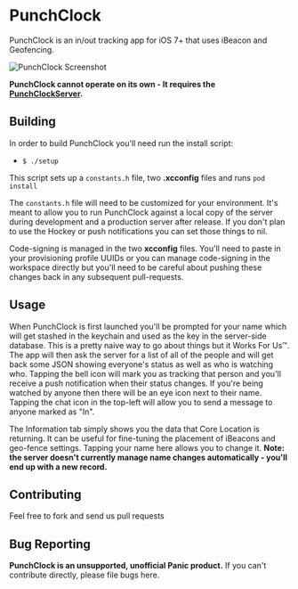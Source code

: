 PunchClock
==========

PunchClock is an in/out tracking app for iOS 7+ that uses iBeacon and Geofencing.

![PunchClock Screenshot](http://www.panic.com/blog/wp-content/uploads/2014/07/PunchClock.png)

**PunchClock cannot operate on its own - It requires the [PunchClockServer](https://github.com/panicinc/PunchClockServer).**

Building
--------

In order to build PunchClock you'll need run the install script:

- `$ ./setup`

This script sets up a `constants.h` file, two **.xcconfig** files and runs `pod install`

The `constants.h` file will need to be customized for your environment. It's meant to allow you to run PunchClock against a local copy of the server during development and a production server after release. If you don't plan to use the Hockey or push notifications you can set those things to nil.

Code-signing is managed in the two **xcconfig** files. You'll need to paste in your provisioning profile UUIDs or you can manage code-signing in the workspace directly but you'll need to be careful about pushing these changes back in any subsequent pull-requests.

Usage
-----

When PunchClock is first launched you'll be prompted for your name which will get stashed in the keychain and used as the key in the server-side database. This is a pretty naive way to go about things but it Works For Us™. The app will then ask the server for a list of all of the people and will get back some JSON showing everyone's status as well as who is watching who. Tapping the bell icon will mark you as tracking that person and you'll receive a push notification when their status changes. If you're being watched by anyone then there will be an eye icon next to their name. Tapping the chat icon in the top-left will allow you to send a message to anyone marked as "In".

The Information tab simply shows you the data that Core Location is returning. It can be useful for fine-tuning the placement of iBeacons and geo-fence settings. Tapping your name here allows you to change it. **Note: the server doesn't currently manage name changes automatically - you'll end up with a new record.**

Contributing
------------

Feel free to fork and send us pull requests

Bug Reporting
-------------

**PunchClock is an unsupported, unofficial Panic product.** If you can't contribute directly, please file bugs here.

